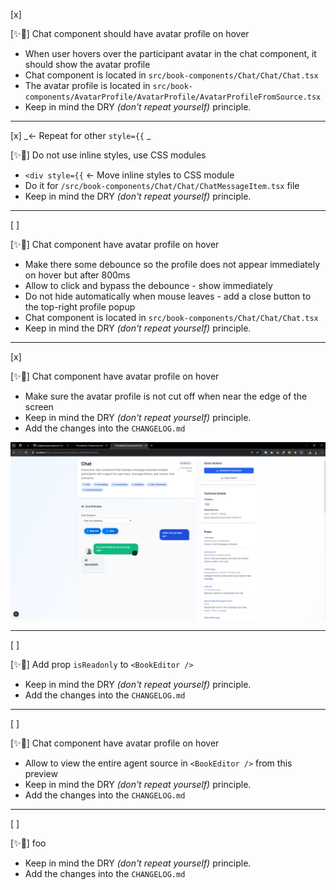 [x]

[✨🔞] Chat component should have avatar profile on hover

-   When user hovers over the participant avatar in the chat component, it should show the avatar profile
-   Chat component is located in `src/book-components/Chat/Chat/Chat.tsx`
-   The avatar profile is located in `src/book-components/AvatarProfile/AvatarProfile/AvatarProfileFromSource.tsx`
-   Keep in mind the DRY _(don't repeat yourself)_ principle.

---

[x] _<- Repeat for other `style={{` _

[✨🔞] Do not use inline styles, use CSS modules

-   `<div style={{` <- Move inline styles to CSS module
-   Do it for `/src/book-components/Chat/Chat/ChatMessageItem.tsx` file
-   Keep in mind the DRY _(don't repeat yourself)_ principle.

---

[ ]

[✨🔞] Chat component have avatar profile on hover

-   Make there some debounce so the profile does not appear immediately on hover but after 800ms
-   Allow to click and bypass the debounce - show immediately
-   Do not hide automatically when mouse leaves - add a close button to the top-right profile popup
-   Chat component is located in `src/book-components/Chat/Chat/Chat.tsx`
-   Keep in mind the DRY _(don't repeat yourself)_ principle.

---

[x]

[✨🔞] Chat component have avatar profile on hover

-   Make sure the avatar profile is not cut off when near the edge of the screen
-   Keep in mind the DRY _(don't repeat yourself)_ principle.
-   Add the changes into the `CHANGELOG.md`

![cropped avatar](screenshots/2025-10-0150-chat-profile.png)

---

[ ]

[✨🔞] Add prop `isReadonly` to `<BookEditor />`

-   Keep in mind the DRY _(don't repeat yourself)_ principle.
-   Add the changes into the `CHANGELOG.md`

---

[ ]

[✨🔞] Chat component have avatar profile on hover

-   Allow to view the entire agent source in `<BookEditor />` from this preview
-   Keep in mind the DRY _(don't repeat yourself)_ principle.
-   Add the changes into the `CHANGELOG.md`

---

[ ]

[✨🔞] foo

-   Keep in mind the DRY _(don't repeat yourself)_ principle.
-   Add the changes into the `CHANGELOG.md`
